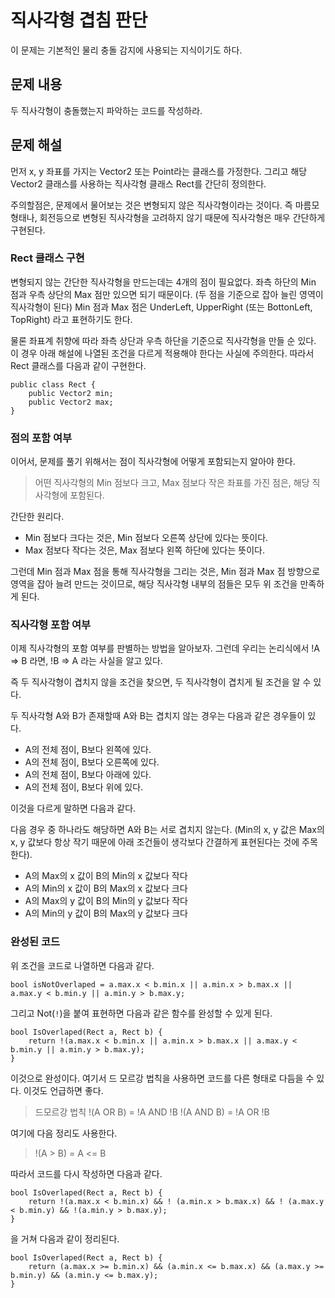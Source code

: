 <!-- TITLE: 직사각형 겹침 -->
<!-- SUBTITLE: 직사각형 겹침(충돌) 판단하는 코드 작성하기 -->

# 직사각형 겹침 판단
이 문제는 기본적인 물리 충돌 감지에 사용되는 지식이기도 하다.

## 문제 내용
두 직사각형이 충돌했는지 파악하는 코드를 작성하라.

## 문제 해설

먼저 x, y 좌표를 가지는 Vector2 또는 Point라는 클래스를 가정한다.
그리고 해당 Vector2 클래스를 사용하는 직사각형 클래스 Rect를 간단히 정의한다.

주의할점은, 문제에서 물어보는 것은 변형되지 않은 직사각형이라는 것이다. 즉 마름모 형태나, 회전등으로 변형된 직사각형을 고려하지 않기 때문에 직사각형은 매우 간단하게 구현된다.

### Rect 클래스 구현

변형되지 않는 간단한 직사각형을 만드는데는 4개의 점이 필요없다. 좌측 하단의 Min 점과 우측 상단의 Max 점만 있으면 되기 때문이다. (두 점을 기준으로 잡아 늘린 영역이 직사각형이 된다)
Min 점과 Max 점은 UnderLeft, UpperRight (또는 BottonLeft, TopRight) 라고 표현하기도 한다.

물론 좌표계 취향에 따라 좌측 상단과 우측 하단을 기준으로 직사각형을 만들 순 있다. 이 경우 아래 해설에 나열된 조건을 다르게 적용해야 한다는 사실에 주의한다.
따라서 Rect 클래스를 다음과 같이 구현한다.

```
public class Rect {
	public Vector2 min;
	public Vector2 max;
}
```

### 점의 포함 여부

이어서, 문제를 풀기 위해서는 점이 직사각형에 어떻게 포함되는지 알아야 한다.

> 어떤 직사각형의 Min 점보다 크고, Max 점보다 작은 좌표를 가진 점은, 해당 직사각형에 포함된다.

간단한 원리다.

- Min 점보다 크다는 것은, Min 점보다 오른쪽 상단에 있다는 뜻이다.
- Max 점보다 작다는 것은, Max 점보다 왼쪽 하단에 있다는 뜻이다.

그런데 Min 점과 Max 점을 통해 직사각형을 그리는 것은, Min 점과 Max 점 방향으로 영역을 잡아 늘려 만드는 것이므로, 해당 직사각형 내부의 점들은 모두 위 조건을 만족하게 된다.

### 직사각형 포함 여부

이제 직사각형의 포함 여부를 판별하는 방법을 알아보자.
그런데 우리는 논리식에서 !A => B 라면, !B => A 라는 사실을 알고 있다.

즉 두 직사각형이 겹치지 않을 조건을 찾으면, 두 직사각형이 겹치게 될 조건을 알 수 있다.

두 직사각형 A와 B가 존재할때 A와 B는 겹치지 않는 경우는 다음과 같은 경우들이 있다.

- A의 전체 점이, B보다 왼쪽에 있다.
- A의 전체 점이, B보다 오른쪽에 있다.
- A의 전체 점이, B보다 아래에 있다.
- A의 전체 점이, B보다 위에 있다.

이것을 다르게 말하면 다음과 같다.

다음 경우 중 하나라도 해당하면 A와 B는 서로 겹치지 않는다.
(Min의 x, y 값은 Max의 x, y 값보다 항상 작기 때문에 아래 조건들이 생각보다 간결하게 표현된다는 것에 주목한다).

- A의 Max의 x 값이 B의 Min의 x 값보다 작다
- A의 Min의 x 값이 B의 Max의 x 값보다 크다
- A의 Max의 y 값이 B의 Min의 y 값보다 작다
- A의 Min의 y 값이 B의 Max의 y 값보다 크다


### 완성된 코드

위 조건을 코드로 나열하면 다음과 같다.
```
bool isNotOverlaped = a.max.x < b.min.x || a.min.x > b.max.x || a.max.y < b.min.y || a.min.y > b.max.y;
```

그리고 Not(`!`)을 붙여 표현하면 다음과 같은 함수를 완성할 수 있게 된다.

```
bool IsOverlaped(Rect a, Rect b) {	
	return !(a.max.x < b.min.x || a.min.x > b.max.x || a.max.y < b.min.y || a.min.y > b.max.y);
}
```

이것으로 완성이다.
여기서 드 모르강 법칙을 사용하면 코드를 다른 형태로 다듬을 수 있다. 이것도 언급하면 좋다.

> 드모르강 법칙
> !(A OR B) = !A AND !B
> !(A AND B) = !A OR !B

여기에 다음 정리도 사용한다.
> !(A > B) = A <= B

따라서 코드를 다시 작성하면 다음과 같다.

```
bool IsOverlaped(Rect a, Rect b) {	
	return !(a.max.x < b.min.x) && ! (a.min.x > b.max.x) && ! (a.max.y < b.min.y) && !(a.min.y > b.max.y);
}
```

을 거쳐 다음과 같이 정리된다.

```
bool IsOverlaped(Rect a, Rect b) {	
	return (a.max.x >= b.min.x) && (a.min.x <= b.max.x) && (a.max.y >= b.min.y) && (a.min.y <= b.max.y);
}
```